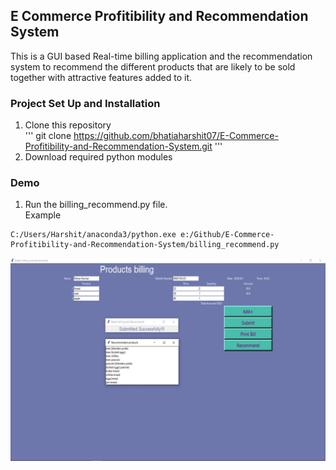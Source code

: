 ## E Commerce Profitibility and Recommendation System
This is a GUI based Real-time billing application and the recommendation system to recommend the different products that are likely to be sold together with attractive features added to it.
### Project Set Up and Installation
1) Clone this repository<br>
'''
git clone https://github.com/bhatiaharshit07/E-Commerce-Profitibility-and-Recommendation-System.git
'''
2) Download required python modules

### Demo
1) Run the billing_recommend.py file. <br>
Example
```
C:/Users/Harshit/anaconda3/python.exe e:/Github/E-Commerce-Profitibility-and-Recommendation-System/billing_recommend.py
```
![](./images/Billing-app@2x.jpg)

